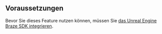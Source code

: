 ## Voraussetzungen

Bevor Sie dieses Feature nutzen können, müssen Sie [das Unreal Engine Braze SDK integrieren]({{site.baseurl}}/developer_guide/sdk_integration/?sdktab=unreal%20engine).